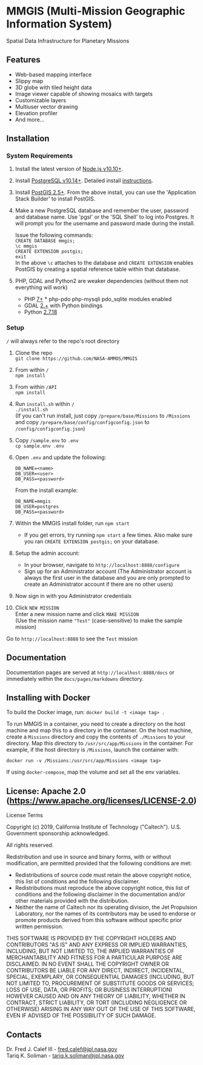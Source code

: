 # MMGIS (Multi-Mission Geographic Information System)

Spatial Data Infrastructure for Planetary Missions

## Features

- Web-based mapping interface
- Slippy map
- 3D globe with tiled height data
- Image viewer capable of showing mosaics with targets
- Customizable layers
- Multiuser vector drawing
- Elevation profiler
- And more...

## Installation

### System Requirements

1. Install the latest version of [Node.js v10.10+](https://nodejs.org/en/download/).

1. Install [PostgreSQL v10.14+](https://www.enterprisedb.com/downloads/postgres-postgresql-downloads). Detailed install [instructions](https://www.postgresqltutorial.com/postgresql-getting-started/).
1. Install [PostGIS 2.5+](https://postgis.net/install/). From the above install, you can use the 'Application Stack Builder' to install PostGIS.
1. Make a new PostgreSQL database and remember the user, password and database name.
   Use 'pgsl' or the 'SQL Shell' to log into Postgres. It will prompt you for the username and password made during the install.
   
   Issue the following commands:  
       `CREATE DATABASE mmgis;`  
       `\c mmgis`    
       `CREATE EXTENSION postgis;`  
       `exit`  
   In the above `\c` attaches to the database and `CREATE EXTENSION` enables PostGIS by creating a spatial reference table within that database.   
   
1. PHP, GDAL and Python2 are weaker dependencies (without them not everything will work)

   - PHP [7+](https://www.php.net/downloads.php) \* php-pdo php-mysqli pdo_sqlite modules enabled
   - GDAL [2.+](https://gdal.org/download.html) with Python bindings
   - Python [2.7.18](https://www.python.org/downloads/release/python-2718/)

### Setup

`/` will always refer to the repo's root directory

1. Clone the repo  
   `git clone https://github.com/NASA-AMMOS/MMGIS`

1. From within `/`  
   `npm install`

1. From within `/API`  
   `npm install`

1. Run `install.sh` within `/`  
   `./install.sh`  
   (If you can't run install, just copy `/prepare/base/Missions` to `/Missions` and copy `/prepare/base/config/configconfig.json` to `/config/configconfig.json`)

1. Copy `/sample.env` to `.env`  
   `cp sample.env .env`

1. Open `.env` and update the following:

   ```
   DB_NAME=<name>
   DB_USER=<user>
   DB_PASS=<password>
   ```
   From the install example:
   ```   
   DB_NAME=mmgis
   DB_USER=postgres
   DB_PASS=<password>
   ```   
   
1. Within the MMGIS install folder, run `npm start`

   - If you get errors, try running `npm start` a few times. Also make sure you ran `CREATE EXTENSION postgis;` on your database.

1. Setup the admin account:

   - In your browser, navigate to `http://localhost:8888/configure`
   - Sign up for an Administrator account (The Administrator account is always the first user in the database and you are only prompted to create an Administrator account if there are no other users)

1. Now sign in with you Administrator credentials

1. Click `NEW MISSION`  
   Enter a new mission name and click `MAKE MISSION`  
   (Use the mission name `"Test"` (case-sensitive) to make the sample mission)

Go to `http://localhost:8888` to see the `Test` mission

## Documentation

Documentation pages are served at `http://localhost:8888/docs` or immediately within the `docs/pages/markdowns` directory.

## Installing with Docker

To build the Docker image, run:
`docker build -t <image tag> .`

To run MMGIS in a container, you need to create a directory on the host machine and map this to a directory in the container. On the host machine, create a `Missions` directory and copy the contents of `./Missions` to your directory. Map this directory to `/usr/src/app/Missions` in the container. For example, if the host directory is `/Missions`, launch the container with:

`docker run -v /Missions:/usr/src/app/Missions <image tag>`

If using `docker-compose`, map the volume and set all the env variables.

## License: Apache 2.0 (https://www.apache.org/licenses/LICENSE-2.0)

License Terms

Copyright (c) 2019, California Institute of Technology ("Caltech"). U.S. Government sponsorship acknowledged.

All rights reserved.

Redistribution and use in source and binary forms, with or without modification, are permitted provided that the following conditions are met:

- Redistributions of source code must retain the above copyright notice, this list of conditions and the following disclaimer.
- Redistributions must reproduce the above copyright notice, this list of conditions and the following disclaimer in the documentation and/or other materials provided with the distribution.
- Neither the name of Caltech nor its operating division, the Jet Propulsion Laboratory, nor the names of its contributors may be used to endorse or promote products derived from this software without specific prior written permission.

THIS SOFTWARE IS PROVIDED BY THE COPYRIGHT HOLDERS AND CONTRIBUTORS "AS IS" AND ANY EXPRESS OR IMPLIED WARRANTIES, INCLUDING, BUT NOT LIMITED TO, THE IMPLIED WARRANTIES OF MERCHANTABILITY AND FITNESS FOR A PARTICULAR PURPOSE ARE DISCLAIMED. IN NO EVENT SHALL THE COPYRIGHT OWNER OR CONTRIBUTORS BE LIABLE FOR ANY DIRECT, INDIRECT, INCIDENTAL, SPECIAL, EXEMPLARY, OR CONSEQUENTIAL DAMAGES (INCLUDING, BUT NOT LIMITED TO, PROCUREMENT OF SUBSTITUTE GOODS OR SERVICES; LOSS OF USE, DATA, OR PROFITS; OR BUSINESS INTERRUPTION) HOWEVER CAUSED AND ON ANY THEORY OF LIABILITY, WHETHER IN CONTRACT, STRICT LIABILITY, OR TORT (INCLUDING NEGLIGENCE OR OTHERWISE) ARISING IN ANY WAY OUT OF THE USE OF THIS SOFTWARE, EVEN IF ADVISED OF THE POSSIBILITY OF SUCH DAMAGE.

## Contacts

Dr. Fred J. Calef III - fred.calef@jpl.nasa.gov  
Tariq K. Soliman - tariq.k.soliman@jpl.nasa.gov
